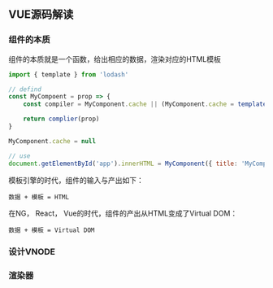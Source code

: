 ## VUE源码解读

### 组件的本质

组件的本质就是一个函数，给出相应的数据，渲染对应的HTML模板

```js
import { template } from 'lodash'

// defind
const MyCompoent = prop => {
    const compiler = MyComponent.cache || (MyComponent.cache = template('<h1><%= title %></h1>'))

    return complier(prop)
}

MyComponent.cache = null

// use
document.getElementById('app').innerHTML = MyComponent({ title: 'MyComponent' })
```
模板引擎的时代，组件的输入与产出如下：

    数据 + 模板 = HTML

在NG， React， Vue的时代，组件的产出从HTML变成了Virtual DOM：

    数据 + 模板 = Virtual DOM

### 设计VNODE

### 渲染器


